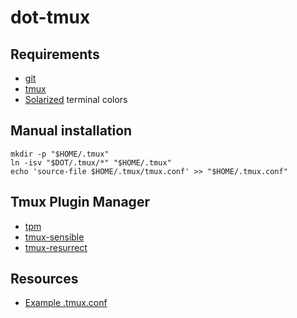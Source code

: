 # dot-tmux

## Requirements

- [git](https://git-scm.com/)
- [tmux](https://tmux.github.io/)
- [Solarized](http://ethanschoonover.com/solarized) terminal colors

## Manual installation

    mkdir -p "$HOME/.tmux"
    ln -isv "$DOT/.tmux/*" "$HOME/.tmux"
    echo 'source-file $HOME/.tmux/tmux.conf' >> "$HOME/.tmux.conf"

## Tmux Plugin Manager

- [tpm](https://github.com/tmux-plugins/tpm)
- [tmux-sensible](https://github.com/tmux-plugins/tmux-sensible)
- [tmux-resurrect](https://github.com/tmux-plugins/tmux-resurrect)

## Resources

- [Example .tmux.conf](https://github.com/tmux/tmux/blob/master/example_tmux.conf)
